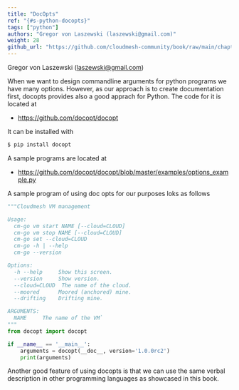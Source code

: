 ```yaml
---
title: "DocOpts"
ref: "{#s-python-docopts}"
tags: ["python"]
authors: "Gregor von Laszewski (laszewski@gmail.com)"
weight: 28
github_url: "https://github.com/cloudmesh-community/book/raw/main/chapters/prg/python/python-docopts.md"
---
```


Gregor von Laszewski (laszewski@gmail.com)



When we want to design commandline arguments for python programs we have
many options. However, as our approach is to create documentation
first, docopts provides also a good apprach for Python. The code for it is
located at

-   <https://github.com/docopt/docopt>

It can be installed with

``` bash
$ pip install docopt
```

A sample programs are located at

-   <https://github.com/docopt/docopt/blob/master/examples/options_example.py>

A sample program of using doc opts for our purposes loks as follows

``` python
"""Cloudmesh VM management

Usage:
  cm-go vm start NAME [--cloud=CLOUD]
  cm-go vm stop NAME [--cloud=CLOUD]
  cm-go set --cloud=CLOUD
  cm-go -h | --help
  cm-go --version

Options:
  -h --help     Show this screen.
  --version     Show version.
  --cloud=CLOUD  The name of the cloud.
  --moored      Moored (anchored) mine.
  --drifting    Drifting mine.

ARGUMENTS:
  NAME     The name of the VM`
"""
from docopt import docopt

if __name__ == '__main__':
    arguments = docopt(__doc__, version='1.0.0rc2')
    print(arguments)
```

Another good feature of using docopts is that we can use the same
verbal description in other programming languages as showcased in this
book.